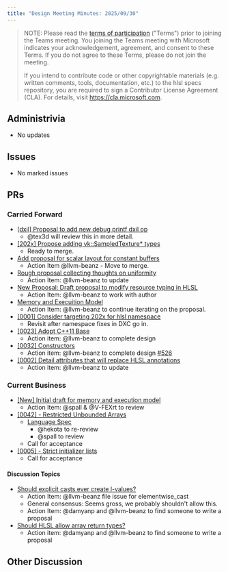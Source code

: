 ```yaml
---
title: "Design Meeting Minutes: 2025/09/30"
---
```


> NOTE: Please read the [terms of participation](DesignMeetingTerms.txt)
> ("Terms") prior to joining the Teams meeting.  You joining the Teams meeting
> with Microsoft indicates your acknowledgement, agreement, and consent to these
> Terms.  If you do not agree to these Terms, please do not join the meeting.
>
> If you intend to contribute code or other copyrightable materials (e.g.
> written comments, tools, documentation, etc.)  to the hlsl specs repository,
> you are required to sign a Contributor License Agreement (CLA).  For details,
> visit https://cla.microsoft.com.

## Administrivia
* No updates

## Issues
* No marked issues

## PRs

### Carried Forward

* [[dxil] Proposal to add new debug printf dxil op](https://github.com/microsoft/hlsl-specs/pull/324)
  * @tex3d will review this in more detail.
* [[202x] Propose adding vk::SampledTexture* types](https://github.com/microsoft/hlsl-specs/pull/343)
  * Ready to merge.
* [Add proposal for scalar layout for constant buffers](https://github.com/microsoft/hlsl-specs/pull/317)
  * Action Item @llvm-beanz - Move to merge.
* [Rough proposal collecting thoughts on uniformity](https://github.com/microsoft/hlsl-specs/pull/405)
  * Action Item: @llvm-beanz to update
* [New Proposal: Draft proposal to modify resource typing in HLSL](https://github.com/microsoft/hlsl-specs/pull/461)
  * Action Item: @llvm-beanz to work with author
* [Memory and Execuition Model](https://github.com/microsoft/hlsl-specs/pull/505)
  * Action Item: @llvm-beanz to continue iterating on the proposal.
* [[0001] Consider targeting 202x for hlsl namespace](https://github.com/microsoft/hlsl-specs/issues/484)
  * Revisit after namespace fixes in DXC go in.
* [[0023] Adopt C++11 Base](https://github.com/microsoft/hlsl-specs/blob/main/proposals/0023-cxx11-base.md)
  * Action item: @llvm-beanz to complete design
* [[0032] Constructors](https://github.com/microsoft/hlsl-specs/blob/main/proposals/0032-constructors.md)
  * Action item: @llvm-beanz to complete design [#526](https://github.com/microsoft/hlsl-specs/issues/526)
* [[0002] Detail attributes that will replace HLSL annotations](https://github.com/microsoft/hlsl-specs/pull/534)
  * Action item: @llvm-beanz to update

### Current Business

* [[New] Initial draft for memory and execution model](https://github.com/microsoft/hlsl-specs/pull/505)
  * Action Item: @spall & @V-FEXrt to review
* [[0042] - Restricted Unbounded Arrays](https://github.com/microsoft/hlsl-specs/blob/main/proposals/0042-restricted-unbounded-arrays.md)
  * [Language Spec](https://github.com/microsoft/hlsl-specs/pull/634)
    * @hekota to re-review
    * @spall to review
  * Call for acceptance
* [[0005] - Strict initializer lists](https://github.com/microsoft/hlsl-specs/blob/main/proposals/0005-strict-initializer-lists.md)
  * Call for acceptance

#### Discussion Topics

* [Should explicit casts ever create l-values?](https://github.com/microsoft/hlsl-specs/issues/639)
  * Action Item: @llvm-beanz file issue for elementwise_cast
  * General consensus: Seems gross, we probably shouldn't allow this.
  * Action Item: @damyanp and @llvm-beanz to find someone to write a proposal
* [Should HLSL allow array return types?](https://github.com/microsoft/hlsl-specs/issues/652)
  * Action item: @damyanp and @llvm-beanz to find someone to write a proposal



## Other Discussion
